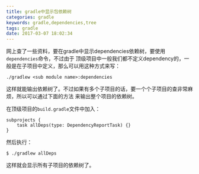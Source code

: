 ```yaml
---
title: gradle中显示包依赖树
categories: gradle
keywords: gradle,dependencies,tree
tags: gradle
date: 2017-03-07 18:02:34
---
```


网上查了一些资料，要在gradle中显示dependencies依赖树，要使用`dependencies`命令，不过由于
顶级项目中一般我们都不定义dependency的，一般是在子项目中定义，那么可以用这种方式来写：

```
./gradlew <sub module name>:dependencies
```

这样就能输出依赖树了。不过如果有多个子项目的话，要一个个子项目的查非常麻烦，所以可以通过下面的方法
来输出整个项目的依赖树。
<!--more-->

在顶级项目的`build.gradle`文件中加入：

```
subprojects {
    task allDeps(type: DependencyReportTask) {}
}
```

然后执行：
```
$ ./gradlew allDeps
```

这样就会显示所有子项目的依赖树了。
